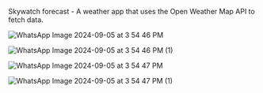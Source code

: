 Skywatch forecast - A weather app that uses the Open Weather Map API to fetch data. 

![WhatsApp Image 2024-09-05 at 3 54 46 PM](https://github.com/user-attachments/assets/afd3e09e-30a6-491b-a800-9b384bc6436f)

![WhatsApp Image 2024-09-05 at 3 54 46 PM (1)](https://github.com/user-attachments/assets/a124c95e-14ed-4d9e-b06e-f9ab7c38f2da)

![WhatsApp Image 2024-09-05 at 3 54 47 PM](https://github.com/user-attachments/assets/bb6195a0-28fe-4e12-9271-0f45c5de5ea9)

![WhatsApp Image 2024-09-05 at 3 54 47 PM (1)](https://github.com/user-attachments/assets/a26a8c49-eeb2-4fcc-a444-3a763de8d67a)



